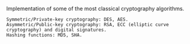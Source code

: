 Implementation of some of the most classical cryptography algorithms.

    Symmetric/Private-key cryptography: DES, AES.
    Asymmetric/Public-key cryptography: RSA, ECC (elliptic curve cryptography) and digital signatures.
    Hashing functions: MD5, SHA.